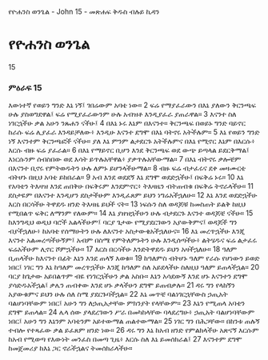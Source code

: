 ﻿
የዮሐንስ ወንጌል - John 15 - መጽሐፍ ቅዱስ ብሉይ ኪዳን
# የዮሐንስ ወንጌል
15
### ምዕራፍ 15
 እውነተኛ የወይን ግንድ እኔ ነኝ፤ ገበሬውም አባቴ ነው።
2  ፍሬ የማያፈራውን በእኔ ያለውን ቅርንጫፍ ሁሉ ያስወግደዋል፤ ፍሬ የሚያፈራውንም ሁሉ አብዝቶ እንዲያፈራ ያጠራዋል።
3  እናንተ ስለ ነገርኋችሁ ቃል አሁን ንጹሐን ናችሁ፤
4  በእኔ ኑሩ እኔም በእናንተ። ቅርንጫፍ በወይኑ ግንድ ባይኖር ከራሱ ፍሬ ሊያፈራ እንዳይቻለው፥ እንዲሁ እናንተ ደግሞ በእኔ ባትኖሩ አትችሉም።
5  እኔ የወይን ግንድ ነኝ እናንተም ቅርንጫፎች ናችሁ። ያለ እኔ ምንም ልታደርጉ አትችሉምና በእኔ የሚኖር እኔም በእርሱ፥ እርሱ ብዙ ፍሬ ያፈራል።
6  በእኔ የማይኖር ቢሆን እንደ ቅርንጫፍ ወደ ውጭ ይጣላል ይደርቅማል፤ እነርሱንም ሰብስበው ወደ እሳት ይጥሉአቸዋል፥ ያቃጥሉአቸውማል።
7  በእኔ ብትኖሩ ቃሎቼም በእናንተ ቢኖሩ የምትወዱትን ሁሉ ለምኑ ይሆንላችሁማል።
8  ብዙ ፍሬ ብታፈሩና ደቀ መዛሙርቴ ብትሆኑ በዚህ አባቴ ይከበራል።
9  አብ እንደ ወደደኝ እኔ ደግሞ ወደድኋችሁ፤ በፍቅሬ ኑሩ።
10  እኔ የአባቴን ትእዛዝ እንደ ጠበቅሁ በፍቅሩም እንደምኖር፥ ትእዛዜን ብትጠብቁ በፍቅሬ ትኖራላችሁ።
11  ደስታዬም በእናንተ እንዲሆን ደስታችሁም እንዲፈጸም ይህን ነግሬአችኋለሁ።
12  እኔ እንደ ወደድኋችሁ እርስ በርሳችሁ ትዋደዱ ዘንድ ትእዛዜ ይህች ናት።
13  ነፍሱን ስለ ወዳጆቹ ከመስጠት ይልቅ ከዚህ የሚበልጥ ፍቅር ለማንም የለውም።
14  እኔ ያዘዝኋችሁን ሁሉ ብታደርጉ እናንተ ወዳጆቼ ናችሁ።
15  ከእንግዲህ ወዲህ ባሮች አልላችሁም፤ ባርያ ጌታው የሚያደርገውን አያውቅምና፤ ወዳጆች ግን ብያችኋለሁ፥ ከአባቴ የሰማሁትን ሁሉ ለእናንተ አስታውቄአችኋለሁና።
16  እኔ መረጥኋችሁ እንጂ እናንተ አልመረጣችሁኝም፤ አብም በስሜ የምትለምኑትን ሁሉ እንዲሰጣችሁ፥ ልትሄዱና ፍሬ ልታፈሩ ፍሬአችሁም ሊኖር ሾምኋችሁ።
17  እርስ በርሳችሁ እንድትዋደዱ ይህን አዛችኋለሁ።
18  ዓለም ቢጠላችሁ ከእናንተ በፊት እኔን እንደ ጠላኝ እወቁ።
19  ከዓለምስ ብትሆኑ ዓለም የራሱ የሆነውን ይወድ ነበር፤ ነገር ግን እኔ ከዓለም መረጥኋችሁ እንጂ ከዓለም ስለ አይደላችሁ ስለዚህ ዓለም ይጠላችኋል።
20  ባርያ ከጌታው አይበልጥም ብዬ የነገርኋችሁን ቃል አስቡ። እኔን አሳደውኝ እንደ ሆኑ እናንተን ደግሞ ያሳድዱአችኋል፤ ቃሌን ጠብቀው እንደ ሆኑ ቃላችሁን ደግሞ ይጠብቃሉ።
21  ዳሩ ግን የላከኝን አያውቁምና ይህን ሁሉ ሰለ ስሜ ያደርጉባችኋል።
22  እኔ መጥቼ ባልነገርኋቸውስ ኃጢአት ባልሆነባቸውም ነበር፤ አሁን ግን ለኃጢአታቸው ምክንያት የላቸውም።
23  እኔን የሚጠላ አባቴን ደግሞ ይጠላል።
24  ሌላ ሰው ያላደረገውን ሥራ በመካከላቸው ባላደረግሁ፥ ኃጢአት ባልሆነባቸውም ነበር፤ አሁን ግን እኔንም አባቴንም አይተውማል ጠልተውማል።
25  ነገር ግን በሕጋቸው። በከንቱ ጠሉኝ ተብሎ የተጻፈው ቃል ይፈጸም ዘንድ ነው።
26  ዳሩ ግን እኔ ከአብ ዘንድ የምልክላችሁ አጽናኝ እርሱም ከአብ የሚወጣ የእውነት መንፈስ በመጣ ጊዜ፥ እርሱ ስለ እኔ ይመሰክራል፤
27  እናንተም ደግሞ ከመጀመሪያ ከእኔ ጋር ኖራችኋልና ትመሰክራላችሁ። 
